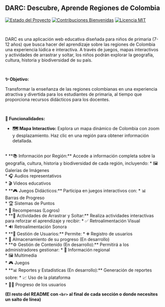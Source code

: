 ## DARC: Descubre, Aprende Regiones de Colombia

[![Estado del Proyecto](https://img.shields.io/badge/Estado-En%20Desarrollo-yellow)](https://github.com/Mako001/DARC)
[![Contribuciones Bienvenidas](https://img.shields.io/badge/Contribuciones-Bienvenidas-brightgreen.svg?style=flat)](https://github.com/Mako001/DARC/pulls)
[![Licencia MIT](https://img.shields.io/badge/Licencia-MIT-blue.svg)](https://opensource.org/licenses/MIT)

<br>  <!-- Salto de línea -->

DARC es una aplicación web educativa diseñada para niños de primaria (7-12 años) que busca hacer del aprendizaje sobre las regiones de Colombia una experiencia lúdica e interactiva.  A través de juegos, mapas interactivos y actividades de arrastrar y soltar, los niños podrán explorar la geografía, cultura, historia y biodiversidad de su país.

<br>

**✨ Objetivo:**

Transformar la enseñanza de las regiones colombianas en una experiencia atractiva y divertida para los estudiantes de primaria, al tiempo que proporciona recursos didácticos para los docentes.

<br>

**🚀 Funcionalidades:**

* **🗺️ Mapa Interactivo:** Explora un mapa dinámico de Colombia con zoom y desplazamiento.  Haz clic en una región para obtener información detallada.
<br>
* **📚 Información por Región:** Accede a información completa sobre la geografía, cultura, historia y biodiversidad de cada región, incluyendo:
    * 🖼️ Galerías de Imágenes<br>
    * 🎧 Audios representativos<br>
    * 🎬 Videos educativos
<br>
* **🎮 Juegos Didácticos:** Participa en juegos interactivos con:
    * 📊 Barras de Progreso<br>
    * 🏆 Sistemas de Puntos<br>
    * 🏅 Recompensas (Logros)
<br>
* **🧩 Actividades de Arrastrar y Soltar:**  Realiza actividades interactivas para reforzar el aprendizaje y recibir:
    * ✅ Retroalimentación Visual<br>
    * 🔊 Retroalimentación Sonora
<br>
* **👤 Gestión de Usuarios:** Permite:
    * ➕ Registro de usuarios<br>
    * 💾 Almacenamiento de su progreso (En desarrollo)
<br>
* **⚙️ Gestión de Contenido (En desarrollo):**  Permitirá a los administradores gestionar:
    * 📝 Información regional<br>
    * 🖼️ Multimedia<br>
    * 🎮 Juegos
<br>
* **📊 Reportes y Estadísticas (En desarrollo):**  Generación de reportes sobre:
    * 📈 Uso de la plataforma<br>
    * 👩‍🎓 Progreso de los usuarios

<br>

**(El resto del README con `<br>` al final de cada sección o donde necesites un salto de línea)**
